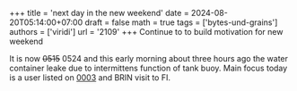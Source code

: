+++
title = 'next day in the new weekend'
date = 2024-08-20T05:14:00+07:00
draft = false
math = true
tags = ['bytes-und-grains']
authors = ['viridi']
url = '2109'
+++
Continue to to build motivation for new weekend<!--more-->

It is now ~~0515~~ 0524 and this early morning about three hours ago the water container leake due to intermittens function of tank buoy. Main focus today is a user listed on [0003](../0003) and BRIN visit to FI.
